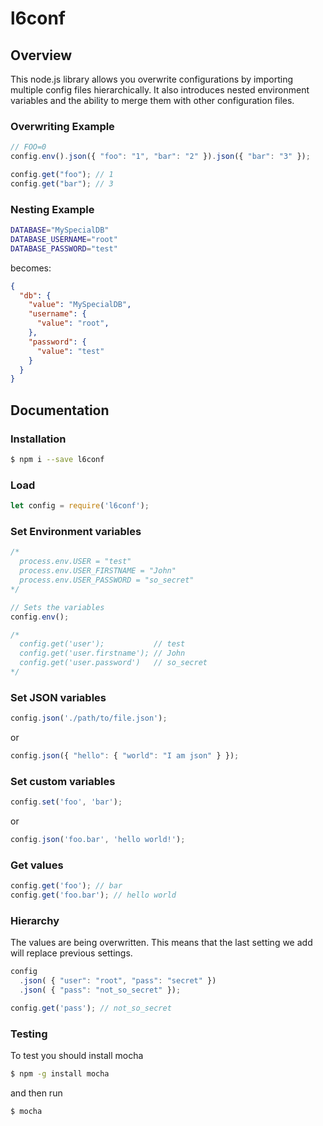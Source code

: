 # l6conf

## Overview

This node.js library allows you overwrite configurations by importing multiple config files hierarchically.
It also introduces nested environment variables and the ability to merge them with other configuration files.

### Overwriting Example
``` js
// FOO=0
config.env().json({ "foo": "1", "bar": "2" }).json({ "bar": "3" });

config.get("foo"); // 1
config.get("bar"); // 3
```

### Nesting Example
``` sh
DATABASE="MySpecialDB"
DATABASE_USERNAME="root"
DATABASE_PASSWORD="test"
```
becomes:
``` json
{
  "db": {
    "value": "MySpecialDB",
    "username": {
      "value": "root",
    },
    "password": {
      "value": "test"
    }
  }
}
```

#### 

## Documentation

### Installation
``` sh
$ npm i --save l6conf
```

### Load
``` js
let config = require('l6conf');
```

### Set Environment variables
``` js
/*
  process.env.USER = "test"
  process.env.USER_FIRSTNAME = "John"
  process.env.USER_PASSWORD = "so_secret"
*/

// Sets the variables
config.env();

/*
  config.get('user');           // test
  config.get('user.firstname'); // John
  config.get('user.password')   // so_secret
*/
```

### Set JSON variables
``` js
config.json('./path/to/file.json');
```

or

``` js
config.json({ "hello": { "world": "I am json" } });
```

### Set custom variables
``` js
config.set('foo', 'bar');
```

or

``` js
config.json('foo.bar', 'hello world!');
```

### Get values
``` js
config.get('foo'); // bar
config.get('foo.bar'); // hello world
```

### Hierarchy
The values are being overwritten. This means that the last setting we add will replace previous settings.
``` js
config
  .json( { "user": "root", "pass": "secret" })
  .json( { "pass": "not_so_secret" });

config.get('pass'); // not_so_secret
```

### Testing
To test you should install mocha
``` sh
$ npm -g install mocha
```
and then run
``` sh
$ mocha
```
